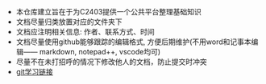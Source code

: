 * 本仓库建立旨在于为C2403提供一个公共平台整理基础知识
* 文档尽量归类放置对应的文件夹下
* 文档应注明相关信息: 作者、联系方式、时间
* 文档尽量使用github能够跟踪的编辑格式, 方便后期维护(不用word和记事本编辑—— markdown, notepad++, vscode均可)
* 尽量不在未打招呼的情况下修改他人的文档，防止提交时冲突
* <a href="https://www.liaoxuefeng.com/wiki/896043488029600">git学习链接<a/>
